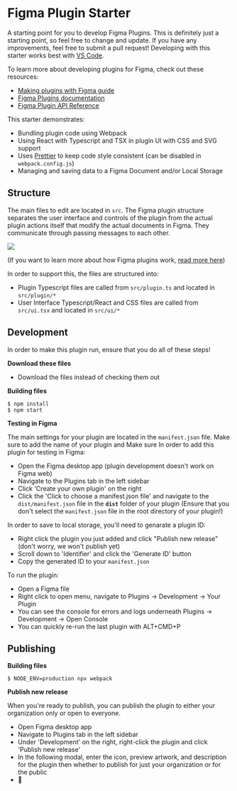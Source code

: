 # Figma Plugin Starter

A starting point for you to develop Figma Plugins. This is definitely just a starting point, so feel free to change and update. If you have any improvements, feel free to submit a pull request! Developing with this starter works best with [VS Code](https://code.visualstudio.com/).

To learn more about developing plugins for Figma, check out these resources:

- [Making plugins with Figma guide](https://help.figma.com/article/331-making-plugins)
- [Figma Plugins documentation](https://www.figma.com/plugin-docs/intro/)
- [Figma Plugin API Reference](https://www.figma.com/plugin-docs/api/api-overview/)

This starter demonstrates:

- Bundling plugin code using Webpack
- Using React with Typescript and TSX in plugin UI with CSS and SVG support
- Uses [Prettier](https://prettier.io/) to keep code style consistent (can be disabled in `webpack.config.js`)
- Managing and saving data to a Figma Document and/or Local Storage

## Structure

The main files to edit are located in `src`. The Figma plugin structure separates the user interface and controls of the plugin from the actual plugin actions itself that modify the actual documents in Figma. They communicate through passing messages to each other.

![](https://static.figma.com/uploads/04c4c6293fce2a7fe67bccd385ee5ab998705780)

(If you want to learn more about how Figma plugins work, [read more here](https://www.figma.com/plugin-docs/how-plugins-run/))

In order to support this, the files are structured into:

- Plugin Typescript files are called from `src/plugin.ts` and located in `src/plugin/*`
- User Interface Typescript/React and CSS files are called from `src/ui.tsx` and located in `src/ui/*`

## Development

In order to make this plugin run, ensure that you do all of these steps!

**Download these files**

- Download the files instead of checking them out

**Building files**

    $ npm install
    $ npm start

**Testing in Figma**

The main settings for your plugin are located in the `manifest.json` file. Make sure to add the name of your plugin and Make sure In order to add this plugin for testing in Figma:

- Open the Figma desktop app (plugin development doesn't work on Figma web)
- Navigate to the Plugins tab in the left sidebar
- Click 'Create your own plugin' on the right
- Click the 'Click to choose a manifest.json file' and navigate to the `dist/manifest.json` file in the **`dist`** folder of your plugin (Ensure that you don't select the `manifest.json` file in the root directory of your plugin!)

In order to save to local storage, you'll need to genarate a plugin ID:

- Right click the plugin you just added and click "Publish new release" (don't worry, we won't publish yet)
- Scroll down to 'Identifier' and click the 'Generate ID' button
- Copy the generated ID to your `manifest.json`

To run the plugin:

- Open a Figma file
- Right click to open menu, navigate to Plugins -> Development -> Your Plugin
- You can see the console for errors and logs underneath Plugins -> Development -> Open Console
- You can quickly re-run the last plugin with ALT+CMD+P

## Publishing

**Building files**

    $ NODE_ENV=production npx webpack

**Publish new release**

When you're ready to publish, you can publish the plugin to either your organization only or open to everyone.

- Open Figma desktop app
- Navigate to Plugins tab in the left sidebar
- Under 'Development' on the right, right-click the plugin and click 'Publish new release'
- In the following modal, enter the icon, preview artwork, and description for the plugin then whether to publish for just your organization or for the public
- 🥂
